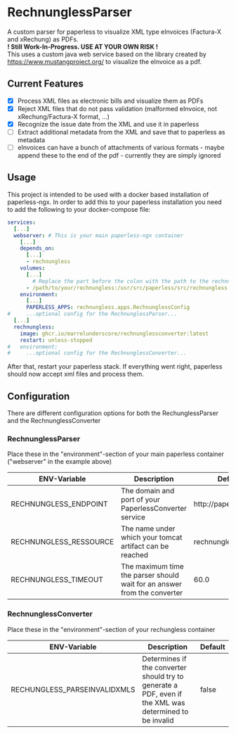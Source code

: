 # RechnunglessParser
A custom parser for paperless to visualize XML type eInvoices (Factura-X and xRechung) as PDFs.  
**! Still Work-In-Progress. USE AT YOUR OWN RISK !**  
This uses a custom java web service based on the library created by https://www.mustangproject.org/ to visualize the eInvoice as a pdf.
## Current Features
 - [x] Process XML files as electronic bills and visualize them as PDFs
 - [x] Reject XML files that do not pass validation (malformed eInvoice, not xRechung/Factura-X format, ...)
 - [x] Recognize the issue date from the XML and use it in paperless
 - [ ] Extract additional metadata from the XML and save that to paperless as metadata
 - [ ] eInvoices can have a bunch of attachments of various formats - maybe append these to the end of the pdf - currently they are simply ignored
## Usage
This project is intended to be used with a docker based installation of paperless-ngx. In order to add this to your paperless installation you need to add the following to your docker-compose file:
```yaml
services:
  [...]
  webserver: # This is your main paperless-ngx container
    [...]
    depends_on:
      [...]
      - rechnungless
    volumes:
      [...]
        # Replace the part before the colon with the path to the rechnungless folder found in this repo
      - /path/to/your/rechnungless:/usr/src/paperless/src/rechnungless
    environment:
      [...]
      PAPERLESS_APPS: rechnungless.apps.RechnunglessConfig
#     ...optional config for the RechnunglessParser...
  [...]
  rechnungless:
    image: ghcr.io/marrelunderscore/rechnunglessconverter:latest
    restart: unless-stopped
#   environment:
#     ...optional config for the RechnunglessConverter...
```
After that, restart your paperless stack. If everything went right, paperless should now accept xml files and process them.
## Configuration
There are different configuration options for both the RechunglessParser and the RechnunglessConverter
### RechnunglessParser
Place these in the "environment"-section of your main paperless container ("webserver" in the example above)

| ENV-Variable            | Description                                                              | Default               |
|-------------------------|--------------------------------------------------------------------------|-----------------------|
| RECHNUNGLESS_ENDPOINT   | The domain and port of your PaperlessConverter service                   | http://paperless:8080 |
| RECHNUNGLESS_RESSOURCE  | The name under which your tomcat artifact can be reached                 | rechnungless          |
| RECHNUNGLESS_TIMEOUT    | The maximum time the parser should wait for an answer from the converter | 60.0                  |

### RechnunglessConverter
Place these in the "environment"-section of your rechungless container

| ENV-Variable                 | Description                                                                                             | Default |
|------------------------------|---------------------------------------------------------------------------------------------------------|---------|
| RECHUNGLESS_PARSEINVALIDXMLS | Determines if the converter should try to generate a PDF, even if the XML was determined to be invalid | false   |
